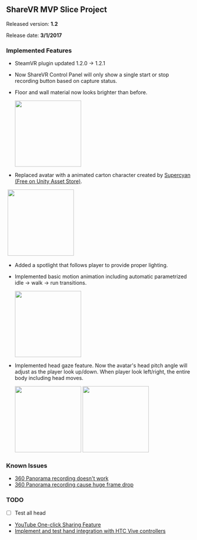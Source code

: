 ## ShareVR MVP Slice Project
Released version: **1.2**

Release date: **3/1/2017**

### Implemented Features

- SteamVR plugin updated 1.2.0 -> 1.2.1
- Now ShareVR Control Panel will only show a single start or stop recording button based on capture status.
- Floor and wall material now looks brighter than before. 
  
  <img src="https://github.com/nuvention-web/Team-H/blob/submission/UnityProjects/MVP_Slice/ReleaseNotes/Images/Wall1.png?raw=true" width="180">
  
- Replaced avatar with a animated carton character created by [Supercyan (Free on Unity Asset Store)](https://www.assetstore.unity3d.com/en/#!/content/79870).
  
  <img src="https://github.com/nuvention-web/Team-H/blob/submission/UnityProjects/MVP_Slice/ReleaseNotes/Images/Avatar2.png?raw=true" width="180">
- Added a spotlight that follows player to provide proper lighting.
- Implemented basic motion animation including automatic parametrized idle -> walk -> run transitions.
  
  <img src="https://github.com/nuvention-web/Team-H/blob/submission/UnityProjects/MVP_Slice/ReleaseNotes/Images/Animation1.png?raw=true" width="180">
- Implemented head gaze feature. Now the avatar's head pitch angle will adjust as the player look up/down. When player look left/right, the entire body including head moves.
  
  <img src="https://github.com/nuvention-web/Team-H/blob/submission/UnityProjects/MVP_Slice/ReleaseNotes/Images/Avatar3.png?raw=true" width="180">
  <img src="https://github.com/nuvention-web/Team-H/blob/submission/UnityProjects/MVP_Slice/ReleaseNotes/Images/Avatar4.png?raw=true" width="180">


### Known Issues

- [360 Panorama recording doesn't work](https://github.com/nuvention-web/Team-H/issues/15)
- [360 Panorama recording cause huge frame drop](https://github.com/nuvention-web/Team-H/issues/15)

### TODO

- [ ] Test all head
- [YouTube One-click Sharing Feature](https://github.com/nuvention-web/Team-H/issues/16)
- [Implement and test hand integration with HTC Vive controllers](https://github.com/nuvention-web/Team-H/issues/18)
